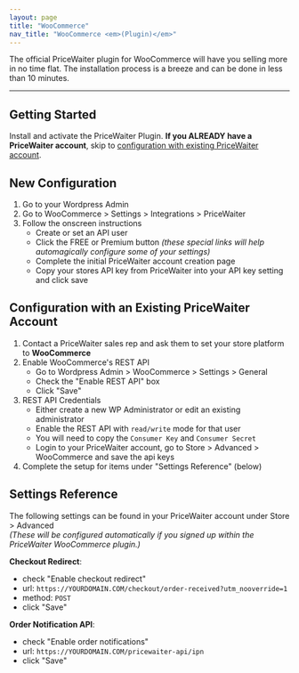 ```yaml
---
layout: page
title: "WooCommerce"
nav_title: "WooCommerce <em>(Plugin)</em>"
---
```


The official PriceWaiter plugin for WooCommerce will have you selling more in no time flat. The installation process is a breeze and can be done in less than 10 minutes.

* * *

## Getting Started

Install and activate the PriceWaiter Plugin.
__If you ALREADY have a PriceWaiter account__, skip to [configuration with existing PriceWaiter account](#woo-has-account).

<a id="woo-no-account"></a>

## New Configuration

1. Go to your Wordpress Admin
2. Go to WooCommerce > Settings > Integrations > PriceWaiter
3. Follow the onscreen instructions
    * Create or set an API user
    * Click the FREE or Premium button _(these special links will help automagically configure some of your settings)_
    * Complete the initial PriceWaiter account creation page
    * Copy your stores API key from PriceWaiter into your API key setting and click save

<a id="woo-has-account"></a>

## Configuration with an Existing PriceWaiter Account

1. Contact a PriceWaiter sales rep and ask them to set your store platform to __WooCommerce__
2. Enable WooCommerce's REST API 
    * Go to Wordpress Admin > WooCommerce > Settings > General
    * Check the "Enable REST API" box
    * Click "Save"
3. REST API Credentials
    * Either create a new WP Administrator or edit an existing administrator
    * Enable the REST API with `read/write` mode for that user
    * You will need to copy the `Consumer Key` and `Consumer Secret`
    * Login to your PriceWaiter account, go to Store > Advanced > WooCommerce and save the api keys
4. Complete the setup for items under "Settings Reference" (below)

## Settings Reference

The following settings can be found in your PriceWaiter account under Store > Advanced<br>
_(These will be configured automatically if you signed up within the PriceWaiter WooCommerce plugin.)_

__Checkout Redirect__:

* check "Enable checkout redirect"
* url: `https://YOURDOMAIN.COM/checkout/order-received?utm_nooverride=1`
* method: `POST`
* click "Save"

__Order Notification API__:

* check "Enable order notifications"
* url: `https://YOURDOMAIN.COM/pricewaiter-api/ipn`
* click "Save"

